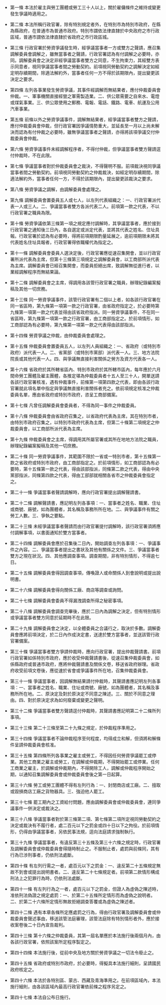 * 第一條 本法於雇主與勞工團體或勞工三十人以上，關於雇傭條件之維持或變更發生爭議時適用之。

* 第二條 本法所稱行政官署，除有特別規定者外，在特別市為特別市政府，在縣為縣政府，在普通市為普通市政府。特別市謂依法律直隸於中央政府之市行政區域，普通市謂依法律直隸於省政府之市行政區城。

* 第三條 行政官署於勞資爭議發生時，經爭議當事者一方或雙方之聲請，應召集調解委員會調解之，雖無當事者之聲請，行政官署認為有付調解之必要時，亦同。調解委員會之決定非經爭議當事者雙方之同意，不生拘束力，其經雙方表示同意者，視同爭議當事者間之勞動契約。前項視同勞動契約之調解決定如經定明存續期間，除適法解約外，當事者任何一方不得於該期限內，提出變更該決定之要求。

* 第四條 左列各事業發生勞資爭議，其事件經調解而無結果者，應付仲裁委員會仲裁。一、軍事機關直接經營之軍需製造業。二、供公眾需要之自來水、電燈或煤氣事業。三、供公眾使用之郵務、電報、電話、鐵路、電車、航運及公用汽車事業。

* 第五條 前條以外之勞資爭議事件，調解無結果者，經爭議當事者雙方之聲請，應付仲裁委員會仲裁，但行政官署因爭議情勢重大，並延長至一月以上尚未解決而認為有付仲裁之必要時，雖無爭議當事者之聲請，亦得將該項爭議交付仲裁委員會仲裁。

* 第六條 勞資爭議事件未經調解程序者，不得付仲裁，但爭議當事者雙方聲請逕付仲裁時，不在此限。

* 第七條 爭議當事者對於仲裁委員會之裁決，不得聲明不服。前項裁決視同爭議當事者間之勞動契約。前項視同勞動契約之仲裁裁決，如經定明存續期間，除適法解約外，當事者任何一方，不得於該期限內，提出變更該裁決之要求。

* 第八條 勞資爭議之調解，由調解委員會處理之。

* 第九條 調解委員會置委員五人或七人，以左列代表組織之：一、行政官署派代表一人或三人。二、爭議當事者雙方各派代表二人。前項第一款之代表，不以行政官署之職員為限。

* 第十條 勞資爭議依第三條第一項之規定應付調解時，其爭議當事者，應於接到行政官署之通知後三日內，各自選定或派定代表，並將其代表之姓名、住址具報。行政官署於認為有必要時，得將前項期限酌量延展之，逾前項期限未將其代表姓名住址具報者，行政官署得依職權代為指定之。

* 第十一條 調解委員會委員人選決定後，行政官署應從速召集開會，並以行政官署所派代表為主席，但第十三條第三項規定之調解委員會，以工商部所派代表為主席。調解委員會已經召集開會，而委員拒絕出席，致調解無從進行者，以業經調解程序而無結果論。

* 第十二條 調解委員會之主席，得調用各該管行政官署之職員，辦理紀錄編案擬稿及其他一切庶務。

* 第十三條 同一勞資爭議事件，該管行政官署有二個以上者，如各該行政官署在同一省區時，第九條第一項第一款之行政官署，由省政府指定之，於必要時第九條第一項第一款之代表並得由該省政府指派。同一勞資爭議事件，不在同一省區時，第九條第一項第一款之行政官署，由工商部指定之。於前項情形，如工商部認為有必要時，第九條第一項第一款之代表得由該部指派。

* 第十四條 勞資爭議之仲裁，由仲裁委員會處理之。

* 第十五條 仲裁委員會置委員五人，以左列人員組織之：一、省政府（或特別市政府）派代表一人。二、省黨部（或特別市黨部）派代表一人。三、地方法院院長或其他代表一人。四、與爭議無直接利害關係之勞方及資方代表各一人。

* 第十六條 省政府於其所轄省區內、特別市政府於其所轄市區內，每年應於六月間命勞工團體及雇主團體，各推定堪為仲裁委員者十五人至三十人，開單送請各該行政官署核准，遇有仲裁事件，前條第一項第四款之代表，即由各該行政官署就此項名單中指定與爭議無直接利害關係者充之。依前項規定核准之仲裁委員名單，應由省政府或特別市政府，咨呈工商部備案。

* 第十七條 凡曾任調解委員會委員者，不得為同一事件之仲裁委員。

* 第十八條 仲裁委員會由省政府召集之，以省政府代表為主席，其在特別市者，由特別市政府召集之，以特別市政府代表為主席，但第二十條第二項規定之仲裁委員會，以工商部所派代表為主席。

* 第十九條 仲裁委員會之主席，得調用其所屬官署或其所在地地方法院之職員，辦理紀錄編案擬稿及其他一切庶務。

* 第二十條 同一勞資爭議事件，其範圍不限於一省或一特別市者，第十五條第一款之省政府或特別市政府，由工商部指定之。於前項情形，如工商部認為有必要時，第十五條第一款之代表，得由該部指派，同條第二款之代表，得由中央黨部指派，同條第四款之代表，得由工部部就相關各省市之仲裁委員會指定之。

* 第二十一條 爭議當事者聲請調解時，應向行政官署提出調解聲請書。

* 第二十二條 調解聲請書，應記明左列各事項：一、當事者之姓名、職業、住址或商號、廠號，如為團體者，其名稱及事務所所在地。二、與爭議事件有關之勞工人數。三、爭執之要點。

* 第二十三條 未經爭議當事者聲請而由行政官署提付調解時，該行政官署須將應付調解事項，以書面通知於雙方當事者。

* 第二十四條 調解委員會應於召集後二日內，開始調查左列各事項：一、爭議事件之內容。二、爭議當事者提出之書狀及其他有關係之文件。三、爭議當事者雙方之現在狀況。四、其他應調查事項。調查期間，非有特別情形，不得逾七日。

* 第二十五條 調解委員會得因調查事項，傳喚證人或命關係人到會說明或提出說明書。

* 第二十六條 調解委員會得向關係工廠、商店等調查或詢問。

* 第二十七條 調解委員會委員不得漏洩調查所得之秘密事項。

* 第二十八條 調解委員會調查完畢後，應於二日內為調解之決定，但有特別情形或爭議當事者雙方同意於延期時不在此限。

* 第二十九條 調解委員會之決定，以全體委員之合議行之，取決於多數。調解委員會應將前項決定，於二日內作成決定書，送達於雙方當事者，並送該管行政官署備案。

* 第三十條 爭議當事者雙方爭請仲裁時，應向行政官署，提出仲裁聲請書。前項行政官署如係特別市政府，應於收受仲裁聲請書後，從速召集仲裁委員會，如係縣政府或普通市政府，應將仲裁聲請書及關係文卷，移送省政府辦理。省政府收受前項文卷後，應從速於省會或爭議事件所在地，召集仲裁委員會。

* 第三十一條 爭議當事者，因調解無結果請付仲裁時，其聲請書應記明左列各事項：一、當事者之姓名、職業、住址或商號、廠號，如為團體者，其名稱及事務所所在地。二、原決定及對於原決定不同意之陳述。三、關於不同意之理由。四、對於原決定求為如何廢棄或變更之聲明。

* 第三十二條 爭議當事者雙方聲請逕付仲裁時，其聲請書應記明第二十二條所列事項。

* 第三十三條 第二十三條至第二十九條之規定，於仲裁程序準用之。

* 第三十四條 爭議當事者不論仲裁程序至何程度，均得成立和解，但須將和解條件呈請仲裁委員會核准。

* 第三十五條 第四條所列各事業之雇主或勞工，不得因任何勞資爭議罷工或停業。其他工商業之雇主或勞工，在調解或仲裁期，不得開始罷工或停業。任何工商業之雇主，於調解或仲裁期內，不得開除工人，調解或仲裁程序開始之期，以通知召集調解委員會或仲裁委員會後之第一日起算。

* 第三十六條 勞工或勞工團體不得有左列行為：一、封閉商店或工廠。二、擅取或毀損商店工廠之貨物器具。三、強迫他人罷工。

* 第三十七條 罷工期內之工資給付問題，應由調解委員會或仲裁委員會，連同爭議事件一併決定或裁決之。

* 第三十八條 爭議當事者對於第三條第二項、第七條第二項所定視同勞動契約之決定或裁決有不履行者，處二百元以下之罰金或四十日以下之拘役。於前項情形，仍得由爭議當事者，另依民事法規，逕向法庭請求強制執行。

* 第三十九條 爭議當事者，有違反第三十五條及第三十六條之規定時，行政官署及調解委員會或仲裁委員會得隨時制止之。不服制止者，處罰與前條同，其有行為已涉刑事者，仍依刑法處斷。

* 第四十條 有左列行需之一者，處百元以下之罰金：一、違反第二十五條規定無故不到會或提出說明書者。二、違反第二十七條規定者。前項第二款情形構成刑法上之犯罪行為時，仍依刑法處斷。

* 第四十一條 有左列行為之一者，處百元以下之罰金，但證人為虛偽之陳述時，准依刑法偽證之規定處罰：一、於第二十五條所定情形而為虛偽之說明者。二、於第二十六條所定情形無故拒絕調查答覆或為虛偽之陳述者。

* 第四十二條 遇有本章各條所定應處罰之行為，得由行政官署及調解委員會或仲裁委員會聲述事由，移送該管法庭審理，該管法庭除有特別情形者外，應於接收案卷後二十日內宣告裁判。

* 第四十三條 第十六條之仲裁委員，其第一屆名單應於本法施行後兩個月內，由各該行政官署，依照該案所定程序製定之。

* 第四十四條 本法施行後，從前中央及地方關於勞資爭議之一切法令廢止之。

* 第四十五條 省政府或特別市政府，於必要時，得擬具本法施行細則，呈請國民政府核定之。

* 第四十六條 本法於各特別區、蒙古、西藏及青海準用之。在前項區域內，本法施行細則，由各該區域內最高行政官署依前條之程序另定之。

* 第四十七條 本法自公布日施行。

